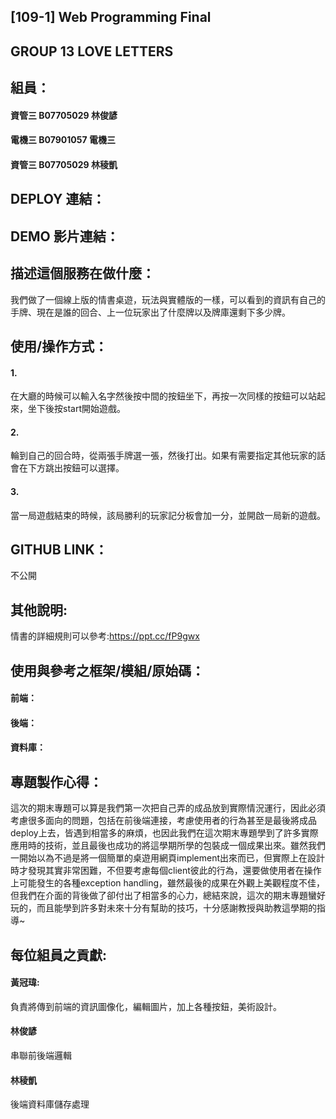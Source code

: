 ## [109-1] Web Programming Final
## GROUP 13 LOVE LETTERS
## 組員：
#### 資管三 B07705029 林俊諺
#### 電機三 B07901057 電機三 
#### 資管三 B07705029 林稜凱
## DEPLOY 連結：
## DEMO 影片連結：
## 描述這個服務在做什麼：
我們做了一個線上版的情書桌遊，玩法與實體版的一樣，可以看到的資訊有自己的手牌、現在是誰的回合、上一位玩家出了什麼牌以及牌庫還剩下多少牌。
## 使用/操作方式：
#### 1.
在大廳的時候可以輸入名字然後按中間的按鈕坐下，再按一次同樣的按鈕可以站起來，坐下後按start開始遊戲。
#### 2. 
輪到自己的回合時，從兩張手牌選一張，然後打出。如果有需要指定其他玩家的話會在下方跳出按鈕可以選擇。
#### 3.
當一局遊戲結束的時候，該局勝利的玩家記分板會加一分，並開啟一局新的遊戲。
## GITHUB LINK：
不公開
## 其他說明:
情書的詳細規則可以參考:https://ppt.cc/fP9gwx
## 使用與參考之框架/模組/原始碼：
#### 前端：
#### 後端：
#### 資料庫：
## 專題製作心得：

這次的期末專題可以算是我們第一次把自己弄的成品放到實際情況運行，因此必須考慮很多面向的問題，包括在前後端連接，考慮使用者的行為甚至是最後將成品deploy上去，皆遇到相當多的麻煩，也因此我們在這次期末專題學到了許多實際應用時的技術，並且最後也成功的將這學期所學的包裝成一個成果出來。雖然我們一開始以為不過是將一個簡單的桌遊用網頁implement出來而已，但實際上在設計時才發現其實非常困難，不但要考慮每個client彼此的行為，還要做使用者在操作上可能發生的各種exception handling，雖然最後的成果在外觀上美觀程度不佳，但我們在介面的背後做了卻付出了相當多的心力，總結來說，這次的期末專題蠻好玩的，而且能學到許多對未來十分有幫助的技巧，十分感謝教授與助教這學期的指導~
## 每位組員之貢獻:
#### 黃冠瑋:
負責將傳到前端的資訊圖像化，編輯圖片，加上各種按鈕，美術設計。
#### 林俊諺
串聯前後端邏輯
#### 林稜凱
後端資料庫儲存處理
